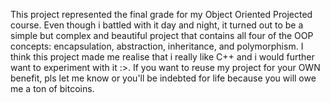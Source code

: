 This project represented the final grade for my Object Oriented Projected course. Even though i battled with it day and night, it turned out to be a simple but complex and beautiful project that contains all four of the OOP concepts: encapsulation, abstraction, inheritance, and polymorphism. I think this project made me realise that i really like C++ and i would further want to experiment with it :>. If you want to reuse my project for your OWN benefit, pls let me know or you'll be indebted for life because you will owe me a ton of bitcoins.
